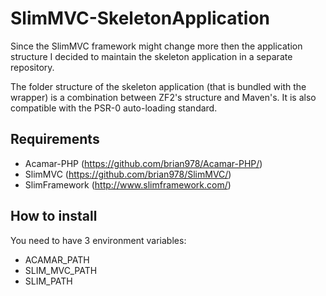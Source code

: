 SlimMVC-SkeletonApplication
===========================

Since the SlimMVC framework might change more then the application structure I decided to maintain the skeleton application in a separate repository.

The folder structure of the skeleton application (that is bundled with the wrapper) is a combination between ZF2's structure and Maven's. It is also compatible with the PSR-0 auto-loading standard.

## Requirements
- Acamar-PHP (https://github.com/brian978/Acamar-PHP/)
- SlimMVC (https://github.com/brian978/SlimMVC/)
- SlimFramework (http://www.slimframework.com/)


## How to install
You need to have 3 environment variables:
- ACAMAR_PATH
- SLIM_MVC_PATH
- SLIM_PATH
